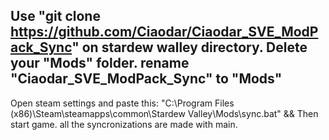 Use "git clone https://github.com/Ciaodar/Ciaodar_SVE_ModPack_Sync" on stardew walley directory. 
Delete your "Mods" folder. 
rename "Ciaodar_SVE_ModPack_Sync" to "Mods"
-
Open steam settings and paste this:
  "C:\Program Files (x86)\Steam\steamapps\common\Stardew Valley\Mods\sync.bat" && 
Then start game. all the syncronizations are made with main.
